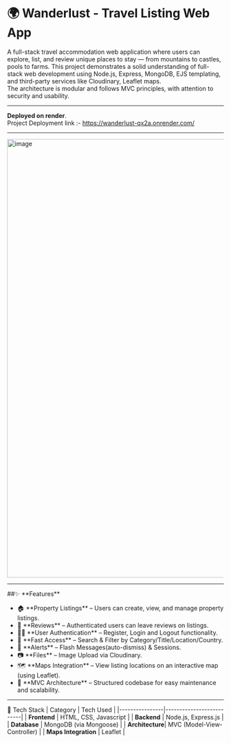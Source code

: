 # 🌍 Wanderlust - Travel Listing Web App
A full-stack travel accommodation web application where users can explore, list, and review unique places to stay — from mountains to castles, pools to farms.
This project demonstrates a solid understanding of full-stack web development using Node.js, Express, MongoDB, EJS templating, and third-party services like Cloudinary, Leaflet maps.   
The architecture is modular and follows MVC principles, with attention to security and usability.
<hr>

**Deployed on render**.<br>
Project Deployment link :- https://wanderlust-qx2a.onrender.com/
<hr>
<img width="1919" height="1017" alt="image" src="https://github.com/user-attachments/assets/338fe96a-fb5c-438f-9d50-8b2d7c801f5f" />
<hr>
##✨ **Features**<br>
<ul>
  <li>🏠 **Property Listings** – Users can create, view, and manage property listings.</li>
  <li>📝 **Reviews** – Authenticated users can leave reviews on listings.</li>
  <li>🧑‍💻 **User Authentication** – Register, Login and Logout functionality.</li>
  <li>🔎 **Fast Access** – Search & Filter by Category/Title/Location/Country.</li>
  <li>🔐 **Alerts** – Flash Messages(auto-dismiss) & Sessions.</li>
  <li>📷 **Files** – Image Upload via Cloudinary.</li>
  <li>🗺️ **Maps Integration** – View listing locations on an interactive map (using Leaflet).</li>
  <li>🧭 **MVC Architecture** – Structured codebase for easy maintenance and scalability.</li>
</ul>
<hr>

🧱 Tech Stack
| Category        | Tech Used                |
|----------------|--------------------------|
| **Frontend**    | HTML, CSS, Javascript                 |
| **Backend**     | Node.js, Express.js      |
| **Database**    | MongoDB (via Mongoose)   |
| **Architecture**| MVC (Model-View-Controller) |
| **Maps Integration** | Leaflet   |

